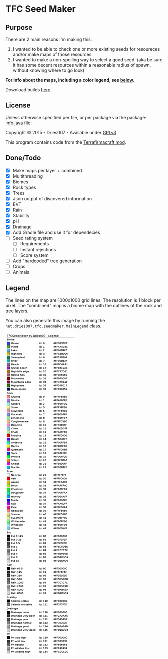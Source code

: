 TFC Seed Maker
==============

Purpose
-------

There are 2 main reasons I'm making this:

1. I wanted to be able to check one or more existing seeds for resoureces and/or make maps of those resources.
2. I wanted to make a non-spoiling way to select a good seed. (aka be sure it has some decent resources within a reasonable radius of spawn, without knowing where to go look)


**For info about the maps, including a color legend, see [below](#legend).**

Download builds [here](https://jenkins.dries007.net/job/TFCSeedMaker/).

License
-------

Unless otherwise specified per file, or per package via the package-info.java file:

Copyright &copy; 2015 - Dries007 - Available under [GPLv3](license.md)

This program contains code from the [Terrafirmacraft mod](https://github.com/Deadrik/TFCraft).

Done/Todo
----

- [x] Make maps per layer + combined
- [x] Multithreading
- [x] Biomes
- [x] Rock types
- [x] Trees
- [x] Json output of discovered information
- [x] EVT
- [x] Rain
- [x] Stability
- [x] pH
- [x] Drainage
- [x] Add Gradle file and use it for dependecies
- [ ] Seed rating system
    - [ ] Requirements
    - [ ] Instant rejections
    - [ ] Score system
- [ ] Add "hardcoded" tree generation
- [ ] Crops
- [ ] Animals

Legend
------

The lines on the map are 1000x1000 grid lines.
The resolution is 1 block per pixel.
The "combined" map is a biome map with the outlines of the rock and tree layers.

You can also generate this image by running the `net.dries007.tfc.seedmaker.MainLegend` class.

![A color map](legend.png)